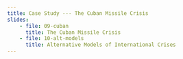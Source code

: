 ```yaml
---
title: Case Study --- The Cuban Missile Crisis
slides:
    - file: 09-cuban
      title: The Cuban Missile Crisis
    - file: 10-alt-models
      title: Alternative Models of International Crises
---
```

